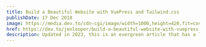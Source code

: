 ```yaml
---
title: Build a Beautiful Website with VuePress and Tailwind.css
publishDate: 17 Dec 2018
image: https://media.dev.to/cdn-cgi/image/width=1000,height=420,fit=cover,gravity=auto,format=auto/https%3A%2F%2Fdev-to-uploads.s3.amazonaws.com%2Fuploads%2Farticles%2Frmbawylj616u7e4685du.png
href: https://dev.to/jenlooper/build-a-beautiful-website-with-vuepress-and-tailwindcss--3a03
description: Updated in 2023, this is an evergreen article that has a lot of likes. So, thinking as a Vue.js developer, what's the most efficient way to get a website up and running ASAP? VuePress immediately springs to mind. 
---  
```

